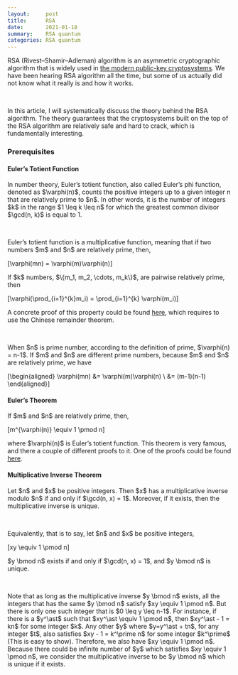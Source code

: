 ```yaml
---
layout:     post
title:      RSA
date:       2021-01-18
summary:    RSA quantum
categories: RSA quantum
---
```



<p>RSA (Rivest–Shamir–Adleman) algorithm is an asymmetric cryptographic algorithm that is widely used in <a href="https://leimao.github.io/blog/Public-Key-Cryptosystem-and-Digital-Signature/">the modern public-key cryptosystems</a>. We have been hearing RSA algorithm all the time, but some of us actually did not know what it really is and how it works.</p>

<p><br /></p>

<p>In this article, I will systematically discuss the theory behind the RSA algorithm. The theory guarantees that the cryptosystems built on the top of the RSA algorithm are relatively safe and hard to crack, which is fundamentally interesting.</p>

<h3 id="prerequisites">Prerequisites</h3>

<h4 id="eulers-totient-function">Euler’s Totient Function</h4>

<p>In number theory, Euler’s totient function, also called Euler’s phi function, denoted as $\varphi(n)$, counts the positive integers up to a given integer n that are relatively prime to $n$. In other words, it is the number of integers $k$ in the range $1 \leq k \leq n$ for which the greatest common divisor $\gcd(n, k)$ is equal to 1.</p>

<p><br /></p>

<p>Euler’s totient function is a multiplicative function, meaning that if two numbers $m$ and $n$ are relatively prime, then,</p>

\[\varphi(mn) = \varphi(m)\varphi(n)\]

<p>If $k$ numbers, $\{m_1, m_2, \cdots, m_k\}$, are pairwise relatively prime, then</p>

\[\varphi(\prod_{i=1}^{k}m_i) = \prod_{i=1}^{k} \varphi(m_i)\]

<p>A concrete proof of this property could be found <a href="https://exploringnumbertheory.wordpress.com/2015/11/13/eulers-phi-function-is-multiplicative/">here</a>, which requires to use the Chinese remainder theorem.</p>

<p><br /></p>

<p>When $n$ is prime number, according to the definition of prime, $\varphi(n) = n-1$. If $m$ and $n$ are different prime numbers, because $m$ and $n$ are relatively prime, we have</p>

\[\begin{aligned}
\varphi(mn) &amp;= \varphi(m)\varphi(n) \\
&amp;= (m-1)(n-1)
\end{aligned}\]

<h4 id="eulers-theorem">Euler’s Theorem</h4>

<p>If $m$ and $n$ are relatively prime, then,</p>

\[m^{\varphi(n)} \equiv 1 \pmod n\]

<p>where $\varphi(n)$ is Euler’s totient function. This theorem is very famous, and there a couple of different proofs to it. One of the proofs could be found <a href="https://brilliant.org/wiki/eulers-theorem/">here</a>.</p>

<h4 id="multiplicative-inverse-theorem">Multiplicative Inverse Theorem</h4>

<p>Let $n$ and $x$ be positive integers. Then $x$ has a multiplicative inverse modulo $n$ if and only if $\gcd(n, x) = 1$. Moreover, if it exists, then the multiplicative inverse is unique.</p>

<p><br /></p>

<p>Equivalently, that is to say, let $n$ and $x$ be positive integers,</p>

\[xy \equiv 1 \pmod n\]

<p>$y \bmod n$ exists if and only if $\gcd(n, x) = 1$, and $y \bmod n$ is unique.</p>

<p><br /></p>

<p>Note that as long as the multiplicative inverse $y \bmod n$ exists, all the integers that has the same $y \bmod n$ satisfy $xy \equiv 1 \pmod n$. But there is only one such integer that is $0 \leq y \leq n-1$. For instance, if there is a $y^\ast$ such that $xy^\ast \equiv 1 \pmod n$, then $xy^\ast - 1 = kn$ for some integer $k$. Any other $y$ where $y=y^\ast + tn$, for any integer $t$, also satisfies $xy - 1 = k^\prime n$ for some integer $k^\prime$ (This is easy to show). Therefore, we also have $xy \equiv 1 \pmod n$. Because there could be infinite number of $y$ which satisfies $xy \equiv 1 \pmod n$, we consider the multiplicative inverse to be $y \bmod n$ which is unique if it exists.</p>


